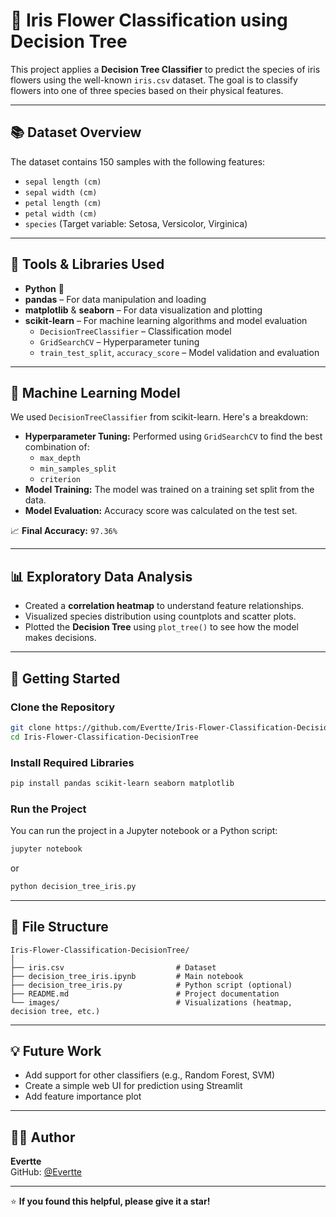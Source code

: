 # 🌸 Iris Flower Classification using Decision Tree

This project applies a **Decision Tree Classifier** to predict the species of iris flowers using the well-known `iris.csv` dataset. The goal is to classify flowers into one of three species based on their physical features.

---

## 📚 Dataset Overview

The dataset contains 150 samples with the following features:

- `sepal length (cm)`
- `sepal width (cm)`
- `petal length (cm)`
- `petal width (cm)`
- `species` (Target variable: Setosa, Versicolor, Virginica)

---

## 🧰 Tools & Libraries Used

- **Python** 🐍
- **pandas** – For data manipulation and loading
- **matplotlib** & **seaborn** – For data visualization and plotting
- **scikit-learn** – For machine learning algorithms and model evaluation
  - `DecisionTreeClassifier` – Classification model
  - `GridSearchCV` – Hyperparameter tuning
  - `train_test_split`, `accuracy_score` – Model validation and evaluation

---

## 🧠 Machine Learning Model

We used `DecisionTreeClassifier` from scikit-learn. Here's a breakdown:

- **Hyperparameter Tuning:** Performed using `GridSearchCV` to find the best combination of:
  - `max_depth`
  - `min_samples_split`
  - `criterion`
- **Model Training:** The model was trained on a training set split from the data.
- **Model Evaluation:** Accuracy score was calculated on the test set.

📈 **Final Accuracy:** `97.36%`

---

## 📊 Exploratory Data Analysis

- Created a **correlation heatmap** to understand feature relationships.
- Visualized species distribution using countplots and scatter plots.
- Plotted the **Decision Tree** using `plot_tree()` to see how the model makes decisions.

---

## 🚀 Getting Started

### Clone the Repository

```bash
git clone https://github.com/Evertte/Iris-Flower-Classification-DecisionTree.git
cd Iris-Flower-Classification-DecisionTree
```

### Install Required Libraries

```bash
pip install pandas scikit-learn seaborn matplotlib
```

### Run the Project

You can run the project in a Jupyter notebook or a Python script:
```bash
jupyter notebook
```
or  
```bash
python decision_tree_iris.py
```

---

## 📁 File Structure

```
Iris-Flower-Classification-DecisionTree/
│
├── iris.csv                         # Dataset
├── decision_tree_iris.ipynb         # Main notebook
├── decision_tree_iris.py            # Python script (optional)
├── README.md                        # Project documentation
└── images/                          # Visualizations (heatmap, decision tree, etc.)
```

---

## 💡 Future Work

- Add support for other classifiers (e.g., Random Forest, SVM)
- Create a simple web UI for prediction using Streamlit
- Add feature importance plot

---

## 👨‍💻 Author

**Evertte**  
GitHub: [@Evertte](https://github.com/Evertte)

---

⭐ **If you found this helpful, please give it a star!**
```
